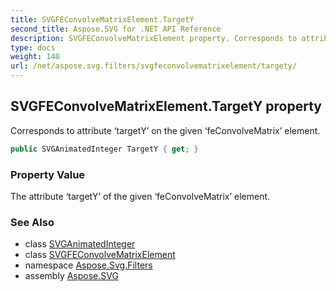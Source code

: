 ```yaml
---
title: SVGFEConvolveMatrixElement.TargetY
second_title: Aspose.SVG for .NET API Reference
description: SVGFEConvolveMatrixElement property. Corresponds to attribute targetY on the given feConvolveMatrix element
type: docs
weight: 140
url: /net/aspose.svg.filters/svgfeconvolvematrixelement/targety/
---
```

## SVGFEConvolveMatrixElement.TargetY property

Corresponds to attribute ‘targetY’ on the given ‘feConvolveMatrix’ element.

```csharp
public SVGAnimatedInteger TargetY { get; }
```

### Property Value

The attribute ‘targetY’ of the given ‘feConvolveMatrix’ element.

### See Also

* class [SVGAnimatedInteger](../../../aspose.svg.datatypes/svganimatedinteger/)
* class [SVGFEConvolveMatrixElement](../)
* namespace [Aspose.Svg.Filters](../../svgfeconvolvematrixelement/)
* assembly [Aspose.SVG](../../../)
